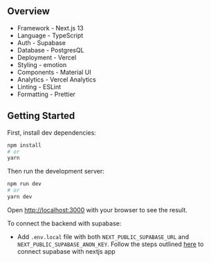 ## Overview
- Framework - Next.js 13
- Language - TypeScript
- Auth - Supabase
- Database - PostgresQL
- Deployment - Vercel
- Styling - emotion
- Components - Material UI
- Analytics - Vercel Analytics
- Linting - ESLint
- Formatting - Prettier

## Getting Started

First, install dev dependencies:
```bash
npm install
# or
yarn
```
Then run the development server:
```bash
npm run dev
# or
yarn dev
```
Open [http://localhost:3000](http://localhost:3000) with your browser to see the result.


To connect the backend with supabase:

- Add `.env.local` file with both `NEXT_PUBLIC_SUPABASE_URL` and `NEXT_PUBLIC_SUPABASE_ANON_KEY`. Follow the steps outlined [here](https://supabase.com/docs/guides/getting-started/tutorials/with-nextjs) to connect supabase with nextjs app
